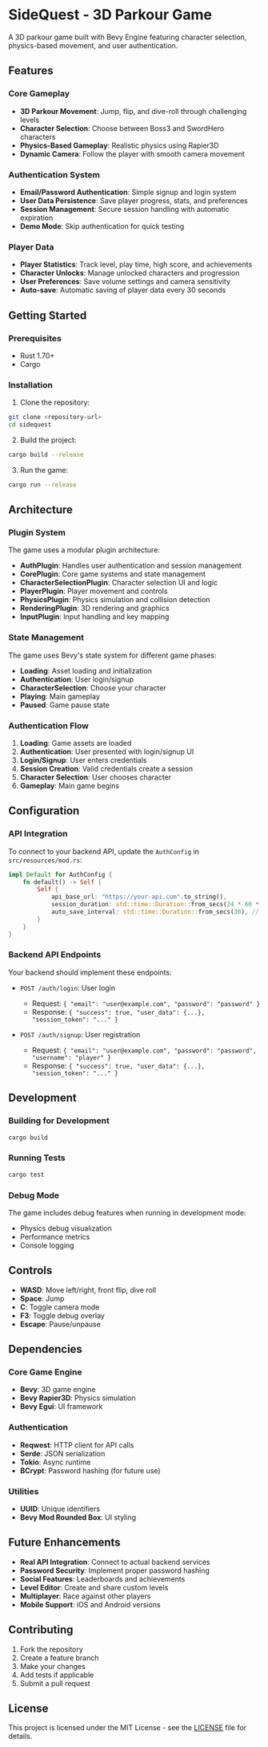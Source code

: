 # SideQuest - 3D Parkour Game

A 3D parkour game built with Bevy Engine featuring character selection, physics-based movement, and user authentication.

## Features

### Core Gameplay
- **3D Parkour Movement**: Jump, flip, and dive-roll through challenging levels
- **Character Selection**: Choose between Boss3 and SwordHero characters
- **Physics-Based Gameplay**: Realistic physics using Rapier3D
- **Dynamic Camera**: Follow the player with smooth camera movement

### Authentication System
- **Email/Password Authentication**: Simple signup and login system
- **User Data Persistence**: Save player progress, stats, and preferences
- **Session Management**: Secure session handling with automatic expiration
- **Demo Mode**: Skip authentication for quick testing

### Player Data
- **Player Statistics**: Track level, play time, high score, and achievements
- **Character Unlocks**: Manage unlocked characters and progression
- **User Preferences**: Save volume settings and camera sensitivity
- **Auto-save**: Automatic saving of player data every 30 seconds

## Getting Started

### Prerequisites
- Rust 1.70+
- Cargo

### Installation
1. Clone the repository:
```bash
git clone <repository-url>
cd sidequest
```

2. Build the project:
```bash
cargo build --release
```

3. Run the game:
```bash
cargo run --release
```

## Architecture

### Plugin System
The game uses a modular plugin architecture:

- **AuthPlugin**: Handles user authentication and session management
- **CorePlugin**: Core game systems and state management
- **CharacterSelectionPlugin**: Character selection UI and logic
- **PlayerPlugin**: Player movement and controls
- **PhysicsPlugin**: Physics simulation and collision detection
- **RenderingPlugin**: 3D rendering and graphics
- **InputPlugin**: Input handling and key mapping

### State Management
The game uses Bevy's state system for different game phases:

- **Loading**: Asset loading and initialization
- **Authentication**: User login/signup
- **CharacterSelection**: Choose your character
- **Playing**: Main gameplay
- **Paused**: Game pause state

### Authentication Flow
1. **Loading**: Game assets are loaded
2. **Authentication**: User presented with login/signup UI
3. **Login/Signup**: User enters credentials
4. **Session Creation**: Valid credentials create a session
5. **Character Selection**: User chooses character
6. **Gameplay**: Main game begins

## Configuration

### API Integration
To connect to your backend API, update the `AuthConfig` in `src/resources/mod.rs`:

```rust
impl Default for AuthConfig {
    fn default() -> Self {
        Self {
            api_base_url: "https://your-api.com".to_string(),
            session_duration: std::time::Duration::from_secs(24 * 60 * 60), // 24 hours
            auto_save_interval: std::time::Duration::from_secs(30), // 30 seconds
        }
    }
}
```

### Backend API Endpoints
Your backend should implement these endpoints:

- `POST /auth/login`: User login
  - Request: `{ "email": "user@example.com", "password": "password" }`
  - Response: `{ "success": true, "user_data": {...}, "session_token": "..." }`

- `POST /auth/signup`: User registration
  - Request: `{ "email": "user@example.com", "password": "password", "username": "player" }`
  - Response: `{ "success": true, "user_data": {...}, "session_token": "..." }`

## Development

### Building for Development
```bash
cargo build
```

### Running Tests
```bash
cargo test
```

### Debug Mode
The game includes debug features when running in development mode:
- Physics debug visualization
- Performance metrics
- Console logging

## Controls

- **WASD**: Move left/right, front flip, dive roll
- **Space**: Jump
- **C**: Toggle camera mode
- **F3**: Toggle debug overlay
- **Escape**: Pause/unpause

## Dependencies

### Core Game Engine
- **Bevy**: 3D game engine
- **Bevy Rapier3D**: Physics simulation
- **Bevy Egui**: UI framework

### Authentication
- **Reqwest**: HTTP client for API calls
- **Serde**: JSON serialization
- **Tokio**: Async runtime
- **BCrypt**: Password hashing (for future use)

### Utilities
- **UUID**: Unique identifiers
- **Bevy Mod Rounded Box**: UI styling

## Future Enhancements

- **Real API Integration**: Connect to actual backend services
- **Password Security**: Implement proper password hashing
- **Social Features**: Leaderboards and achievements
- **Level Editor**: Create and share custom levels
- **Multiplayer**: Race against other players
- **Mobile Support**: iOS and Android versions

## Contributing

1. Fork the repository
2. Create a feature branch
3. Make your changes
4. Add tests if applicable
5. Submit a pull request

## License

This project is licensed under the MIT License - see the [LICENSE](LICENSE) file for details.